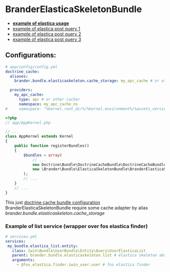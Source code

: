 # BranderElasticaSkeletonBundle

 * **[example of elastica usage](src/queries.md)**
 * [example of elastica post query 1](src/example_query1.json)
 * [example of elastica post query 2](src/example_query2.json)
 * [example of elastica post query 3](src/example_query3.json)
 
## Configurations:

```yaml
# app/config/config.yml
doctrine_cache:
  aliases:
    brander.bundle.elasticaskeleton.cache_storage: my_apc_cache # or other

  providers:
    my_apc_cache:
      type: apc # or other cacher
      namespace: my_apc_cache_ns
#     namespace: "%kernel.root_dir%/%kernel.environment%/%assets_version%"
```

```php
<?php
// app/AppKernel.php

// ...
class AppKernel extends Kernel
{
    public function registerBundles()
    {
        $bundles = array(
            // ...
            new Doctrine\Bundle\DoctrineCacheBundle\DoctrineCacheBundle(),
            new \Brander\Bundle\ElasticaSkeletonBundle\BranderElasticaSkeletonBundle(),
        );
        // ...
    }
    // ...
}
```
This just [doctrine cache bundle configuration](https://symfony.com/doc/current/bundles/DoctrineCacheBundle/usage.html)
BranderElasticaSkeletonBundle require some cache adapter by alias 
*brander.bundle.elasticaskeleton.cache_storage*

### Example of list service (wrapper over fos elastica finder)
```yaml
# services.yml
services:
 my_bundle.elastica_list.entity:
   class: Iwin\Bundle\UserBundle\Entity\Query\UserElasticaList
   parent: brander.bundle.elasticaskeleton.list # elastica skeleton abstract
   arguments:
     - @fos_elastica.finder.iwin_user.user # fos elastica finder
```